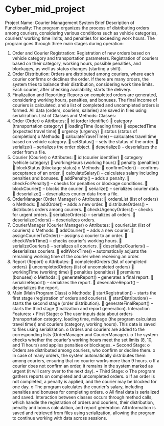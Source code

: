 # Cyber_mid_project
Project Name: Courier Management System
Brief Description of Functionality: The program organizes the process of distributing orders among couriers, considering various conditions such as vehicle categories, couriers' working time limits, and penalties for exceeding work hours. The program goes through three main stages during operation:
1.	Order and Courier Registration: Registration of new orders based on vehicle category and transportation parameters. Registration of couriers based on their category, working hours, possible penalties, and blockages, as well as status changes (starting a shift).
2.	Order Distribution: Orders are distributed among couriers, where each courier confirms or declines the order. If there are many orders, the system tries to balance their distribution, considering work time limits. Each courier, after checking availability, starts the delivery.
3.	Finalization and Reporting: Reports on completed orders are generated, considering working hours, penalties, and bonuses. The final income of couriers is calculated, and a list of completed and uncompleted orders is formed. All data (orders, couriers, salaries) are saved in files using serialization.
List of Classes and Methods:
Classes:
1.	Order (Order)
o	Attributes:
	id (order identifier)
	category (transportation category)
	loadingTime (loading time)
	expectedTime (expected travel time)
	urgency (urgency)
	status (status of completion)
o	Methods:
	calculateTravelTime() – calculates travel time based on vehicle category.
	setStatus() – sets the status of the order.
	serialize() – serializes the order object.
	deserialize() – deserializes the order from a file.
2.	Courier (Courier)
o	Attributes:
	id (courier identifier)
	category (vehicle category)
	workingHours (working hours)
	penalty (penalties)
	blockStatus (blockage status)
o	Methods:
	confirmOrder() – confirms acceptance of an order.
	calculateSalary() – calculates salary including penalties and bonuses.
	addPenalty() – adds a penalty.
	checkForPenalty() – checks for penalties or blockage conditions.
	blockCourier() – blocks the courier.
	serialize() – serializes courier data.
	deserialize() – deserializes courier data from a file.
3.	OrderManager (Order Manager)
o	Attributes:
	ordersList (list of orders)
o	Methods:
	addOrder() – adds a new order.
	distributeOrders() – distributes orders among couriers.
	checkUrgencyOrders() – checks for urgent orders.
	serializeOrders() – serializes all orders.
	deserializeOrders() – deserializes orders.
4.	CourierManager (Courier Manager)
o	Attributes:
	courierList (list of couriers)
o	Methods:
	addCourier() – adds a new courier.
	assignCourierToOrder() – assigns a courier to an order.
	checkWorkTime() – checks courier's working hours.
	serializeCouriers() – serializes all couriers.
	deserializeCouriers() – deserializes couriers.
	editWorkTime() – automatically adjusts the remaining working time of the courier when receiving an order.
5.	Report (Report)
o	Attributes:
	completedOrders (list of completed orders)
	uncompletedOrders (list of uncompleted orders)
	workingTime (working time)
	penalties (penalties)
	premiums (bonuses)
o	Methods:
	generateReport() – generates a final report.
	serializeReport() – serializes the report.
	deserializeReport() – deserializes the report.
6.	Main (Main Program Class)
o	Methods:
	startRegistration() – starts the first stage (registration of orders and couriers).
	startDistribution() – starts the second stage (order distribution).
	generateFinalReport() – starts the third stage (finalization and report generation).
Interaction Features:
•	First Stage:
o	The user inputs data about orders (transportation category, loading time, mileage (the program calculates travel time)) and couriers (category, working hours). This data is saved to files using serialization.
o	Orders and couriers are added to the corresponding lists (OrderManager and CourierManager).
o	The system checks whether the courier’s working hours meet the set limits (8, 10, and 11 hours) and applies penalties or blockages.
•	Second Stage:
o	Orders are distributed among couriers, who confirm or decline them.
o	In case of many orders, the system automatically distributes them among couriers, ensuring that no courier works more than 9 hours.
o	If a courier does not confirm an order, it remains in the system marked as urgent (it will carry over to the next day).
•	Third Stage:
o	The program gathers reports on completed and uncompleted orders.
o	If an order is not completed, a penalty is applied, and the courier may be blocked for one day.
o	The program calculates the courier's salary, including penalties and bonuses for completing orders.
o	All final data is serialized and saved. Interaction between classes occurs through method calls, which handle the registration of orders and couriers, their distribution, penalty and bonus calculation, and report generation. All information is saved and retrieved from files using serialization, allowing the program to continue working with data across sessions.

